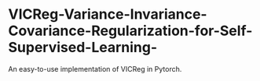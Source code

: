 # VICReg-Variance-Invariance-Covariance-Regularization-for-Self-Supervised-Learning-
An easy-to-use implementation of VICReg in Pytorch.
